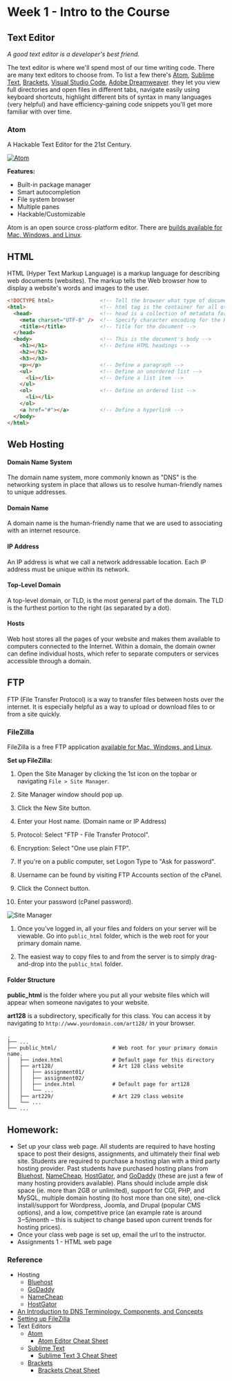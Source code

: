 # Week 1 - Intro to the Course

## Text Editor
*A good text editor is a developer's best friend.*

The text editor is where we'll spend most of our time writing code.
There are many text editors to choose from. To list a few there's [Atom](http://www.atom.io/), [Sublime Text](http://www.sublimetext.com/), [Brackets](http://brackets.io/), [Visual Studio Code](https://code.visualstudio.com/), [Adobe Dreamweaver](http://www.adobe.com/products/dreamweaver.html).
they let you view full directories and open files in different tabs, navigate easily using keyboard shortcuts, highlight different bits of syntax in many languages (very helpful) and have efficiency-gaining code snippets you'll get more familiar with over time.

### Atom
A Hackable Text Editor for the 21st Century.

[![Atom](https://atom.io/assets/screenshot-main-f609d95c29e5190787970f8c83762fcb.png)](https://youtu.be/Y7aEiVwBAdk)

**Features:**
- Built-in package manager
- Smart autocompletion
- File system browser
- Multiple panes
- Hackable/Customizable

Atom is an open source cross-platform editor. There are [builds available for Mac, Windows, and Linux](https://github.com/atom/atom/releases/).


## HTML
HTML (Hyper Text Markup Language) is a markup language for describing web documents (websites). The markup tells the Web browser how to display a website's words and images to the user.

```html
<!DOCTYPE html>               <!-- Tell the browser what type of document they're looking at. -->
<html>                        <!-- html tag is the container for all other HTML elements -->
  <head>                      <!-- head is a collection of metadata for the Document-->
    <meta charset="UTF-8" />  <!-- Specify character encoding for the HTML document -->
    <title></title>           <!-- Title for the document -->
  </head>
  <body>                      <!-- This is the document's body -->
    <h1></h1>                 <!-- Define HTML headings -->
    <h2></h2>
    <h3></h3>
    <p></p>                   <!-- Define a paragraph -->
    <ul>                      <!-- Define an unordered list -->
      <li></li>               <!-- Define a list item -->
    </ul>
    <ol>                      <!-- Define an ordered list -->
      <li></li>
    </ol>
    <a href="#"></a>          <!-- Define a hyperlink -->
  </body>
</html>
```


## Web Hosting

#### Domain Name System
The domain name system, more commonly known as "DNS" is the networking system in place that allows us to resolve human-friendly names to unique addresses.

#### Domain Name
A domain name is the human-friendly name that we are used to associating with an internet resource.

#### IP Address
An IP address is what we call a network addressable location. Each IP address must be unique within its network.

#### Top-Level Domain
A top-level domain, or TLD, is the most general part of the domain. The TLD is the furthest portion to the right (as separated by a dot).

#### Hosts
Web host stores all the pages of your website and makes them available to computers connected to the Internet. Within a domain, the domain owner can define individual hosts, which refer to separate computers or services accessible through a domain.


## FTP
FTP (File Transfer Protocol) is a way to transfer files between hosts over the internet. It is especially helpful as a way to upload or download files to or from a site quickly.

### FileZilla
FileZilla is a free FTP application [available for Mac, Windows, and Linux](http://www.filezilla-project.org/download.php?type=client).

**Set up FileZilla:**

1. Open the Site Manager by clicking the 1st icon on the topbar or navigating `File > Site Manager`.

1. Site Manager window should pop up.

  1. Click the New Site button.
  1. Enter your Host name. (Domain name or IP Address)
  1. Protocol: Select "FTP - File Transfer Protocol".
  1. Encryption: Select "One use plain FTP".
  1. If you're on a public computer, set Logon Type to "Ask for password".
  1. Username can be found by visiting FTP Accounts section of the cPanel.
  1. Click the Connect button.
  1. Enter your password (cPanel password).

  ![Site Manager](http://i.imgur.com/ZxFtyt5.png)

1. Once you've logged in, all your files and folders on your server will be viewable. Go into `public_html` folder, which is the web root for your primary domain name.  

1. The easiest way to copy files to and from the server is to simply drag-and-drop into the `public_html` folder.

#### Folder Structure
**public_html** is the folder where you put all your website files which will appear when someone navigates to your website.

**art128** is a subdirectory, specifically for this class. You can access it by navigating to   `http://www.yourdomain.com/art128/` in your browser.

    .
    ├── ...
    ├── public_html/                  # Web root for your primary domain name.
    │   ├── index.html                # Default page for this directory
    │   ├── art128/                   # Art 128 class website
    │   │   ├── assignment01/  
    │   │   ├── assignment02/
    │   │   ├── index.html            # Default page for art128
    │   │   └── ...  
    │   ├── art229/                   # Art 229 class website
    │   └── ...  
    └── ...  


## Homework:
- Set up your class web page. All students are required to have hosting space to post their designs, assignments, and ultimately their final web site. Students are required to purchase a hosting plan with a third party hosting provider. Past students have purchased hosting plans from [Bluehost](http://www.bluehost.com/), [NameCheap](http://www.namecheap.com/), [HostGator](http://www.hostgator.com/), and [GoDaddy](http://www.godaddy.com/) (these are just a few of many hosting providers available). Plans should include ample disk space (ie. more than 2GB or unlimited), support for CGI, PHP, and MySQL, multiple domain hosting (to host more than one site), one-click install/support for Wordpress, Joomla, and Drupal (popular CMS options), and a low, competitive price (an example rate is around $3-$5/month – this is subject to change based upon current trends for hosting prices).
- Once your class web page is set up, email the url to the instructor.
- Assignments 1 - HTML web page


### Reference
- Hosting
  + [Bluehost](http://www.bluehost.com/)
  + [GoDaddy](http://www.godaddy.com/)
  + [NameCheap](http://www.namecheap.com/)
  + [HostGator](http://www.hostgator.com/)
- [An Introduction to DNS Terminology, Components, and Concepts](https://www.digitalocean.com/community/tutorials/an-introduction-to-dns-terminology-components-and-concepts)
- [ Setting up FileZilla](https://my.bluehost.com/cgi/help/filezilla)
- Text Editors
  + [Atom](http://www.atom.io/)
    * [Atom Editor Cheat Sheet](http://d2wy8f7a9ursnm.cloudfront.net/atom-editor-cheat-sheet.pdf)
  + [Sublime Text](http://www.sublimetext.com/)
    * [Sublime Text 3 Cheat Sheet](http://www.cheatography.com/martinprins/cheat-sheets/sublime-text-3-osx/)
  + [Brackets](http://brackets.io/)
    * [Brackets Cheat Sheet](http://lisacatalano.github.io/brackets_course/)
